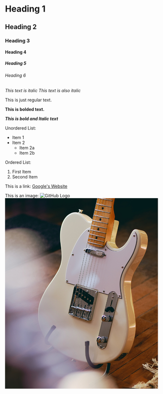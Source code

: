 # Heading 1
## Heading 2
### Heading 3
#### Heading 4
##### Heading 5
###### Heading 6 

*This text is italic*
_This text is also italic_

This is just regular text. 

**This is bolded text.**

***This is bold and Italic text*** 

Unordered List:
- Item 1
- Item 2
    - Item 2a
    - Item 2b

Ordered List:
1. First Item
2. Second Item

This is a link:
[Google's Website](https://www.google.com)

This is an image:
![GitHub Logo](https://github.githubassets.com/images/modules/logos_page/GitHub-Mark.png)
![Fender Telecaster](images/tele.jpg)